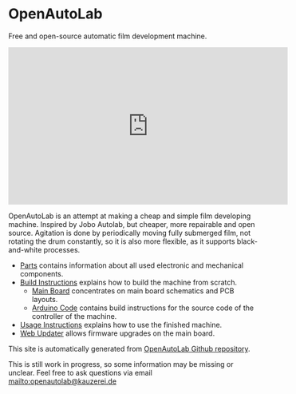 # OpenAutoLab

Free and open-source automatic film development machine.

<iframe width="560" height="315" src="https://www.youtube.com/embed/Ryzbz89Sy8g?si=3H4qjyLDUWWAq3zO" title="YouTube video player" frameborder="0" allow="accelerometer; autoplay; clipboard-write; encrypted-media; gyroscope; picture-in-picture; web-share" allowfullscreen></iframe>

OpenAutoLab is an attempt at making a cheap and simple film developing machine.
Inspired by Jobo Autolab, but cheaper, more repairable and open source.
Agitation is done by periodically moving fully submerged film, not rotating the drum constantly, so it is also more flexible, as it supports black-and-white processes.

- [Parts](parts.md) contains information about all used electronic and mechanical components.
- [Build Instructions](build_instructions.md) explains how to build the machine from scratch.
  - [Main Board](main_board.md) concentrates on main board schematics and PCB layouts.
  - [Arduino Code](arduino_code.md) contains build instructions for the source code of the controller of the machine.
- [Usage Instructions](usage_instructions.md) explains how to use the finished machine.
- [Web Updater](web_update.md) allows firmware upgrades on the main board.

This site is automatically generated from [OpenAutoLab Github repository](https://github.com/kauzerei/openautolab).

This is still work in progress, so some information may be missing or unclear. Feel free to ask questions via email <mailto:openautolab@kauzerei.de>
